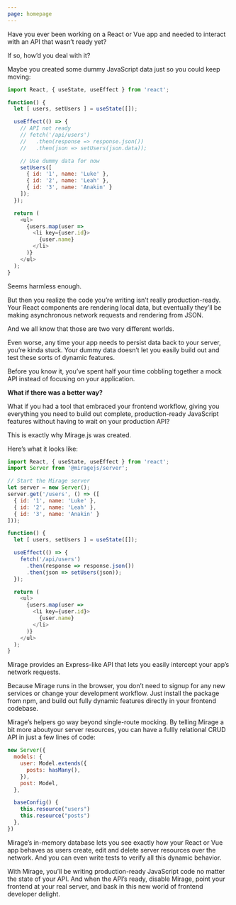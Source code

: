 ```yaml
---
page: homepage
---
```


Have you ever been working on a React or Vue app and needed to interact with an API that wasn’t ready yet?

If so, how’d you deal with it?

Maybe you created some dummy JavaScript data just so you could keep moving:

```js
import React, { useState, useEffect } from 'react';

function() {
  let [ users, setUsers ] = useState([]);

  useEffect(() => {
    // API not ready
    // fetch('/api/users')
    //   .then(response => response.json())
    //   .then(json => setUsers(json.data));

    // Use dummy data for now
    setUsers([
      { id: '1', name: 'Luke' },
      { id: '2', name: 'Leah' },
      { id: '3', name: 'Anakin' }
    ]);
  });

  return (
    <ul>
      {users.map(user =>
        <li key={user.id}>
          {user.name}
        </li>
      )}
    </ul>
  );
}
```

Seems harmless enough.

But then you realize the code you’re writing isn’t really production-ready. Your React components are rendering local data, but eventually they’ll be making asynchronous network requests and rendering from JSON.

And we all know that those are two very different worlds.

Even worse, any time your app needs to persist data back to your server, you’re kinda stuck. Your dummy data doesn’t let you easily build out and test these sorts of dynamic features.

Before you know it, you’ve spent half your time cobbling together a mock API instead of focusing on your application.

**What if there was a better way?**

What if you had a tool that embraced your frontend workflow, giving you everything you need to build out complete, production-ready JavaScript features without having to wait on your production API?

This is exactly why Mirage.js was created.

Here’s what it looks like:

```js
import React, { useState, useEffect } from 'react';
import Server from '@miragejs/server';

// Start the Mirage server
let server = new Server();
server.get('/users', () => ([
  { id: '1', name: 'Luke' },
  { id: '2', name: 'Leah' },
  { id: '3', name: 'Anakin' }
]));

function() {
  let [ users, setUsers ] = useState([]);

  useEffect(() => {
    fetch('/api/users')
      .then(response => response.json())
      .then(json => setUsers(json));
  });

  return (
    <ul>
      {users.map(user =>
        <li key={user.id}>
          {user.name}
        </li>
      )}
    </ul>
  );
}
```

Mirage provides an Express-like API that lets you easily intercept your app’s network requests.

Because Mirage runs in the browser, you don’t need to signup for any new services or change your development workflow. Just install the package from npm, and build out fully dynamic features directly in your frontend codebase.

Mirage’s helpers go way beyond single-route mocking. By telling Mirage a bit more aboutyour server resources, you can have a fullly relational CRUD API in just a few lines of code:

```js
new Server({
  models: {
    user: Model.extends({
      posts: hasMany(),
    }),
    post: Model,
  },

  baseConfig() {
    this.resource("users")
    this.resource("posts")
  },
})
```

Mirage’s in-memory database lets you see exactly how your React or Vue app behaves as users create, edit and delete server resources over the network. And you can even write tests to verify all this dynamic behavior.

With Mirage, you’ll be writing production-ready JavaScript code no matter the state of your API. And when the API’s ready, disable Mirage, point your frontend at your real server, and bask in this new world of frontend developer delight.
